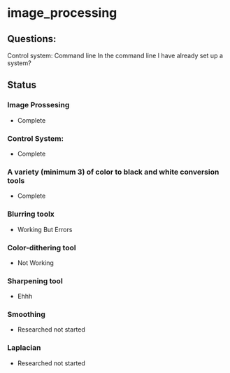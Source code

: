 # image_processing

## Questions:

Control system: Command line
In the command line I have already set up a system?

## Status

### Image Prossesing 
- Complete

### Control System:
- Complete 

### A variety (minimum 3) of color to black and white conversion tools
- Complete 

### Blurring toolx
- Working But Errors 

### Color-dithering tool

- Not Working 

### Sharpening tool

- Ehhh

### Smoothing 

- Researched not started 

### Laplacian

- Researched not started
